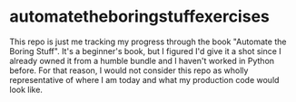 # automatetheboringstuffexercises

This repo is just me tracking my progress through the book "Automate the Boring Stuff". It's a beginner's book, but I figured I'd give it a shot since I already owned it from a humble bundle and I haven't worked in Python before. For that reason, I would not consider this repo as wholly representative of where I am today and what my production code would look like. 
